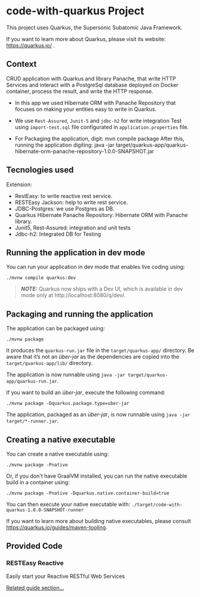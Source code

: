 # code-with-quarkus Project

This project uses Quarkus, the Supersonic Subatomic Java Framework.

If you want to learn more about Quarkus, please visit its website: https://quarkus.io/ .

## Context
CRUD application with Quarkus and library Panache, that write HTTP Services and interact with a PostgreSql database deployed on 
Docker container, process the result, and write the HTTP response.

- In this app we used Hibernate ORM with Panache Repository that focuses on making your entities easy to write in Quarkus.
- We use `Rest-Assured`, `Junit-5` and `jdbc-h2` for write integration Test using `import-test.sql` file configurated in
`application.properties` file.

- For Packaging the application, digit: mvn compile package
  After this, running the application digiting: 
  java -jar target/quarkus-app/quarkus-hibernate-orm-panache-repository-1.0.0-SNAPSHOT.jar

## Tecnologies used
Extension:
- RestEasy: to write reactive rest service.
- RESTEasy Jackson: help to write rest service.
- JDBC-Postgres: we use Postgres as DB.
- Quarkus Hibernate Panache Repository: Hibernate ORM with Panache library.
- Junit5, Rest-Assured: integration and unit tests
- Jdbc-h2: Integrated DB for Testing

## Running the application in dev mode

You can run your application in dev mode that enables live coding using:
```shell script
./mvnw compile quarkus:dev
```

> **_NOTE:_**  Quarkus now ships with a Dev UI, which is available in dev mode only at http://localhost:8080/q/dev/.

## Packaging and running the application

The application can be packaged using:
```shell script
./mvnw package
```
It produces the `quarkus-run.jar` file in the `target/quarkus-app/` directory.
Be aware that it’s not an _über-jar_ as the dependencies are copied into the `target/quarkus-app/lib/` directory.

The application is now runnable using `java -jar target/quarkus-app/quarkus-run.jar`.

If you want to build an _über-jar_, execute the following command:
```shell script
./mvnw package -Dquarkus.package.type=uber-jar
```

The application, packaged as an _über-jar_, is now runnable using `java -jar target/*-runner.jar`.

## Creating a native executable

You can create a native executable using: 
```shell script
./mvnw package -Pnative
```

Or, if you don't have GraalVM installed, you can run the native executable build in a container using: 
```shell script
./mvnw package -Pnative -Dquarkus.native.container-build=true
```

You can then execute your native executable with: `./target/code-with-quarkus-1.0.0-SNAPSHOT-runner`

If you want to learn more about building native executables, please consult https://quarkus.io/guides/maven-tooling.

## Provided Code

### RESTEasy Reactive

Easily start your Reactive RESTful Web Services

[Related guide section...](https://quarkus.io/guides/getting-started-reactive#reactive-jax-rs-resources)

